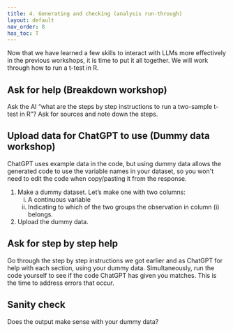 ```yaml
---
title: 4. Generating and checking (analysis run-through)
layout: default
nav_order: 8
has_toc: T
---
```


Now that we have learned a few skills to interact with LLMs more effectively in the previous workshops, it is time to put it all together.
We will work through how to run a t-test in R.

## Ask for help (Breakdown workshop)
Ask the AI “what are the steps by step instructions to run a two-sample t-test in R”? Ask for sources and note down the steps.


## Upload data for ChatGPT to use (Dummy data workshop)
ChatGPT uses example data in the code, but using dummy data allows the generated code to use the variable names in your dataset, so you won't need to edit the code when copy/pasting it from the response. 
<ol type="1">
<li>Make a dummy dataset. Let’s make one with two columns:
  <ol type="i">
  <li>A continuous variable</li>
  <li>Indicating to which of the two groups the observation in column (i) belongs.</li>
  </ol>
</li>
<li>Upload the dummy data.</li>
</ol>

## Ask for step by step help
Go through the step by step instructions we got earlier and as ChatGPT for help with each section, using your dummy data. Simultaneously, run the code yourself to see if the code ChatGPT has given you matches. This is the time to address errors that occur. 

## Sanity check
Does the output make sense with your dummy data? 

